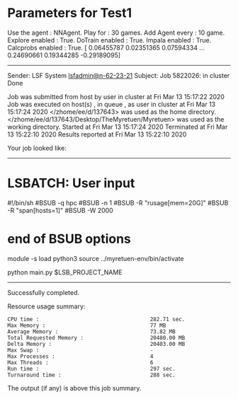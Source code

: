 # Parameters for Test1
Use the agent :                NNAgent.
Play for  :                    30 games.
Add Agent every :              10 game.
Explore enabled :              True.
DoTrain enabled :              True.
Impala enabled :               True.
Calcprobs enabled :            True.
[ 0.06455787  0.02351365  0.07594334 ...  0.24690661  0.19344285
 -0.29189095]

------------------------------------------------------------
Sender: LSF System <lsfadmin@n-62-23-21>
Subject: Job 5822026: <NNAgent2Test1> in cluster <dcc> Done

Job <NNAgent2Test1> was submitted from host <n-62-30-7> by user <s183905> in cluster <dcc> at Fri Mar 13 15:17:22 2020
Job was executed on host(s) <n-62-23-21>, in queue <hpc>, as user <s183905> in cluster <dcc> at Fri Mar 13 15:17:24 2020
</zhome/ee/d/137643> was used as the home directory.
</zhome/ee/d/137643/Desktop/TheMyretuen/Myretuen> was used as the working directory.
Started at Fri Mar 13 15:17:24 2020
Terminated at Fri Mar 13 15:22:10 2020
Results reported at Fri Mar 13 15:22:10 2020

Your job looked like:

------------------------------------------------------------
# LSBATCH: User input
#!/bin/sh
#BSUB -q hpc
#BSUB -n 1
#BSUB -R "rusage[mem=20G]"
#BSUB -R "span[hosts=1]"
#BSUB -W 2000
# end of BSUB options

module -s load python3
source ../myretuen-env/bin/activate

python main.py $LSB_PROJECT_NAME


------------------------------------------------------------

Successfully completed.

Resource usage summary:

    CPU time :                                   282.71 sec.
    Max Memory :                                 77 MB
    Average Memory :                             73.82 MB
    Total Requested Memory :                     20480.00 MB
    Delta Memory :                               20403.00 MB
    Max Swap :                                   -
    Max Processes :                              4
    Max Threads :                                6
    Run time :                                   297 sec.
    Turnaround time :                            288 sec.

The output (if any) is above this job summary.

